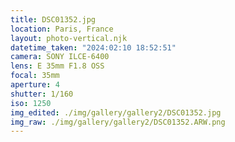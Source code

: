 ```yaml
---
title: DSC01352.jpg
location: Paris, France
layout: photo-vertical.njk
datetime_taken: "2024:02:10 18:52:51"
camera: SONY ILCE-6400
lens: E 35mm F1.8 OSS
focal: 35mm
aperture: 4
shutter: 1/160
iso: 1250
img_edited: ./img/gallery/gallery2/DSC01352.jpg
img_raw: ./img/gallery/gallery2/DSC01352.ARW.png
---
```


